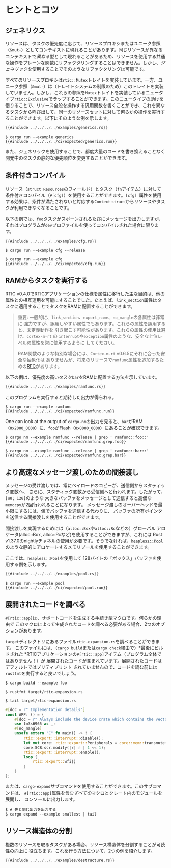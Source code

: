 # ヒントとコツ

## ジェネリクス

リソースは、タスクの優先度に応じて、リソースプロキシまたはユニーク参照（`&mut-`）としてコンテキストに現れることがあります。同じリソースが異なるコンテキストで*異なる*型として現れることがあるため、リソースを使用する共通な操作をプレーンな関数にリファクタリングすることはできません。しかし、*ジェネリック*を使用することでそのようなリファクタリングは可能です。

すべてのリソースプロキシは`rtic::Mutex`トレイトを実装しています。一方、ユニーク参照（`&mut-`）は（トレイトシステムの制限のため）このトレイトを実装していません。しかし、これらの参照を`Mutex`トレイトを実装しているニュータイプ[`rtic::Exclusive`]でラップすることができます。このニュータイプの助けを借りることで、リソース全般を操作する汎用関数を書くことができ、これを異なるタスクから呼び出して、同一のリソースセットに対して何らかの操作を実行することができます。以下にそのような例を示します。

[`rtic::Exclusive`]: ../../../api/rtic/struct.Exclusive.html

``` rust
{{#include ../../../../examples/generics.rs}}
```

``` console
$ cargo run --example generics
{{#include ../../../../ci/expected/generics.run}}
```

また、ジェネリックを使用することで、都度大量のコードを書き換えることなく開発中のタスクの静的な優先順位を変更することができます。


## 条件付きコンパイル

リソース（`struct Resources`のフィールド）とタスク（`fn`アイテム）に対して条件付きコンパイル（`#[cfg]`）を使用することができます。`[cfg] `属性を使用する効果は、条件が満たされないと対応する`Context`  `struct`からリソースやタスクが利用できなくなることです。

以下の例では、`foo`タスクがスポーンされるたびにメッセージを出力しますが、それはプログラムが`dev`プロファイルを使ってコンパイルされた場合に限ります。

``` rust
{{#include ../../../../examples/cfg.rs}}
```

``` console
$ cargo run --example cfg --release

$ cargo run --example cfg
{{#include ../../../../ci/expected/cfg.run}}
```

## RAMからタスクを実行する

RTIC v0.4.0でRTICアプリケーションの仕様を属性に移行した主な目的は、他の属性との相互運用を可能にすることでした。たとえば、`link_section`属性はタスクに適用することでタスクをRAMに配置することができます。

> 重要: 一般的に、`link_section`、`export_name`、`no_mangle`の各属性は非常に
> 強力ですが、誤用しやすい属性でもあります。これらの属性を誤用すると、未定義動作を
> 引き起こす可能性があります。これらの属性の使用は避け、`cortex-m-rt` の
> `interrupt`や`exception`属性のような、安全な上位レベルの属性を常に使用するように
> してください。
>
> RAM関数のような特別な場合には、`Cortex-m-rt` v0.6.5にそれに合った安全な抽象化は
> ありませんが、将来のリリースで`ramfunc`属性を追加するための[RFC]があります。

[RFC]: https://github.com/rust-embedded/cortex-m-rt/pull/100

以下の例は、優先度の高いタスク`bar`をRAMに配置する方法を示しています。

``` rust
{{#include ../../../../examples/ramfunc.rs}}
```

このプログラムを実行すると期待した出力が得られる。

``` console
$ cargo run --example ramfunc
{{#include ../../../../ci/expected/ramfunc.run}}
```

One can look at the output of `cargo-nm`の出力を見ると、`bar`がRAM
（`0x2000_0000`）に、`foo`がFlash（`0x0000_0000`）にあることが確認できます。

``` console
$ cargo nm --example ramfunc --release | grep ' ramfunc::foo::'
{{#include ../../../../ci/expected/ramfunc.grep.foo}}
```

``` console
$ cargo nm --example ramfunc --release | grep ' ramfunc::bar::'
{{#include ../../../../ci/expected/ramfunc.grep.bar}}
```

## より高速なメッセージ渡しのための間接渡し

メッセージの受け渡しでは、常にペイロードのコピーが、送信側からスタティック変数へ、
さらに、スタティック変数から受信側へと行われます。したがって、`[u8; 128]`のような
大きなバッファをメッセージとして送信すると高価な`memocpy`が2回行われることになります。
メッセージ渡しのオーバーヘッドを最小限にするには、値でバッファを送信する代わりに、
バッファの所有ポインタを送信する間接渡しを使用することができます。

間接渡しを実現するためには（`alloc::Box`や`alloc::Rc`などの）グローバル
アロケータ(alloc::Box, alloc::Rcなど)を使用することができますが、これには
Rust v1.37.0のnightlyチャネルの使用が必要です。そうでなければ、[`heapless::Pool`]
のような静的にアロケートするメモリプールを使用することができます。

[`heapless::Pool`]: https://docs.rs/heapless/0.5.0/heapless/pool/index.html

ここでは、`heapless::Pool`を使用して 128バイトの「ボックス」バッファを使用する例を示します。

``` rust
{{#include ../../../../examples/pool.rs}}
```
``` console
$ cargo run --example pool
{{#include ../../../../ci/expected/pool.run}}
```

## 展開されたコードを調べる

`#[rtic::app]`は、サポートコードを生成する手続き型マクロです。何らかの理由で
このマクロによって生成されたコードを調べる必要がある場合、2つのオプションがあります。

`target`ディレクトリにあるファイル`rtic-expansion.rs`を調べることができます。
このファイルには、（`cargo build`または`cargo check`経由で）*最後にビルドされた
*RTICアプリケーションの`#[rtic::app]`アイテム（プログラム全体ではありません！）が
展開されたコードが含まれています。展開されたコードはデフォルトではプリティプリント
されていませんので、コードを読む前には`rustfmt`を実行すると良いでしょう。

``` console
$ cargo build --example foo

$ rustfmt target/rtic-expansion.rs

$ tail target/rtic-expansion.rs
```

``` rust
#[doc = r" Implementation details"]
const APP: () = {
    #[doc = r" Always include the device crate which contains the vector table"]
    use lm3s6965 as _;
    #[no_mangle]
    unsafe extern "C" fn main() -> ! {
        rtic::export::interrupt::disable();
        let mut core: rtic::export::Peripherals = core::mem::transmute(());
        core.SCB.scr.modify(|r| r | 1 << 1);
        rtic::export::interrupt::enable();
        loop {
            rtic::export::wfi()
        }
    }
};
```

または、`cargo-expand`サブコマンドを使用することができます。このサブコマンドは、
`#[rtic::app]`属性を含む*すべての*マクロとクレート内のモジュールを展開し、
コンソールに出力します。

[`cargo-expand`]: https://crates.io/crates/cargo-expand

``` console
$ # 先と同じ出力を出力する
$ cargo expand --example smallest | tail
```

## リソース構造体の分割

複数のリソースを取るタスクがある場合、リソース構造体を分割することが可読性の向上に
役立ちます。これを行う方法について、2つの例を紹介します。

``` rust
{{#include ../../../../examples/destructure.rs}}
```

